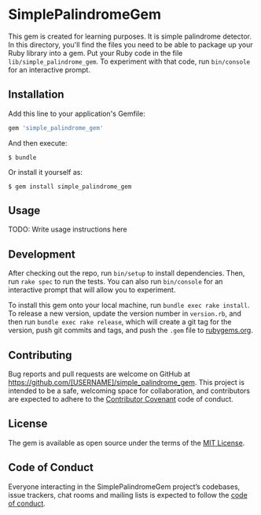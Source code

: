 # SimplePalindromeGem

This gem is created for learning purposes.
It is simple palindrome detector.
In this directory, you'll find the files you need to be able to package up your Ruby library into a gem. Put your Ruby code in the file `lib/simple_palindrome_gem`. To experiment with that code, run `bin/console` for an interactive prompt.


## Installation

Add this line to your application's Gemfile:

```ruby
gem 'simple_palindrome_gem'
```

And then execute:

    $ bundle

Or install it yourself as:

    $ gem install simple_palindrome_gem

## Usage

TODO: Write usage instructions here

## Development

After checking out the repo, run `bin/setup` to install dependencies. Then, run `rake spec` to run the tests. You can also run `bin/console` for an interactive prompt that will allow you to experiment.

To install this gem onto your local machine, run `bundle exec rake install`. To release a new version, update the version number in `version.rb`, and then run `bundle exec rake release`, which will create a git tag for the version, push git commits and tags, and push the `.gem` file to [rubygems.org](https://rubygems.org).

## Contributing

Bug reports and pull requests are welcome on GitHub at https://github.com/[USERNAME]/simple_palindrome_gem. This project is intended to be a safe, welcoming space for collaboration, and contributors are expected to adhere to the [Contributor Covenant](http://contributor-covenant.org) code of conduct.

## License

The gem is available as open source under the terms of the [MIT License](https://opensource.org/licenses/MIT).

## Code of Conduct

Everyone interacting in the SimplePalindromeGem project’s codebases, issue trackers, chat rooms and mailing lists is expected to follow the [code of conduct](https://github.com/[USERNAME]/simple_palindrome_gem/blob/master/CODE_OF_CONDUCT.md).
